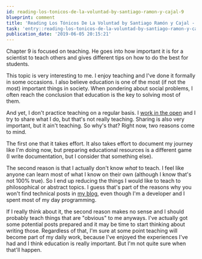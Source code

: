 ```yaml
---
id: reading-los-tonicos-de-la-voluntad-by-santiago-ramon-y-cajal-9
blueprint: comment
title: 'Reading Los Tónicos De La Voluntad by Santiago Ramón y Cajal - 9'
task: 'entry::reading-los-tonicos-de-la-voluntad-by-santiago-ramon-y-cajal'
publication_date: '2019-06-05 20:15:21'
---
```


Chapter 9 is focused on teaching. He goes into how important it is for a scientist to teach others and gives different tips on how to do the best for students.

This topic is very interesting to me. I enjoy teaching and I've done it formally in some occasions. I also believe education is one of the most (if not the most) important things in society. When pondering about social problems, I often reach the conclusion that education is the key to solving most of them.

And yet, I don't practice teaching on a regular basis. I [work in the open](https://noeldemartin.com/blog/open-productivity) and I try to share what I do, but that's not really teaching. Sharing is also very important, but it ain't teaching. So why's that? Right now, two reasons come to mind.

The first one that it takes effort. It also takes effort to document my journey like I'm doing now, but preparing educational resources is a different game (I write documentation, but I consider that something else).

The second reason is that I actually don't know _what_ to teach. I feel like anyone can learn most of what I know on their own (although I know that's not 100% true). So I end up reducing the things I would like to teach to philosophical or abstract topics. I guess that's part of the reasons why you won't find technical posts in [my blog](https://noeldemartin.com/blog/), even though I'm a developer and I spent most of my day programming.

If I really think about it, the second reason makes no sense and I should probably teach things that are "obvious" to me anyways. I've actually got some potential posts prepared and it may be time to start thinking about writing those. Regardless of that, I'm sure at some point teaching will become part of my daily work, because I've enjoyed the experiences I've had and I think education is really important. But I'm not quite sure when that'll happen.
